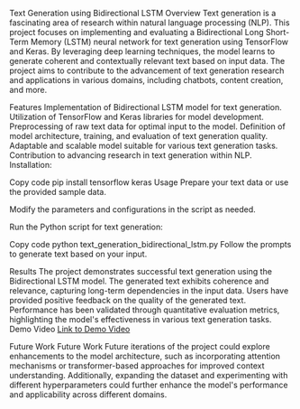 Text Generation using Bidirectional LSTM
Overview
Text generation is a fascinating area of research within natural language processing (NLP). This project focuses on implementing and evaluating a Bidirectional Long Short-Term Memory (LSTM) neural network for text generation using TensorFlow and Keras. By leveraging deep learning techniques, the model learns to generate coherent and contextually relevant text based on input data. The project aims to contribute to the advancement of text generation research and applications in various domains, including chatbots, content creation, and more.

Features
Implementation of Bidirectional LSTM model for text generation.
Utilization of TensorFlow and Keras libraries for model development.
Preprocessing of raw text data for optimal input to the model.
Definition of model architecture, training, and evaluation of text generation quality.
Adaptable and scalable model suitable for various text generation tasks.
Contribution to advancing research in text generation within NLP.
Installation:

Copy code
pip install tensorflow keras
Usage
Prepare your text data or use the provided sample data.

Modify the parameters and configurations in the script as needed.

Run the Python script for text generation:

Copy code
python text_generation_bidirectional_lstm.py
Follow the prompts to generate text based on your input.

Results
The project demonstrates successful text generation using the Bidirectional LSTM model. The generated text exhibits coherence and relevance, capturing long-term dependencies in the input data. Users have provided positive feedback on the quality of the generated text. Performance has been validated through quantitative evaluation metrics, highlighting the model's effectiveness in various text generation tasks.
Demo Video
[Link to Demo Video](https://drive.google.com/file/d/1MwkdUQFYJkExWCyYiHTO6xeXuv3QTNwx/view?usp=drivesdk)

Future Work
Future Work
Future iterations of the project could explore enhancements to the model architecture, such as incorporating attention mechanisms or transformer-based approaches for improved context understanding. Additionally, expanding the dataset and experimenting with different hyperparameters could further enhance the model's performance and applicability across different domains.
